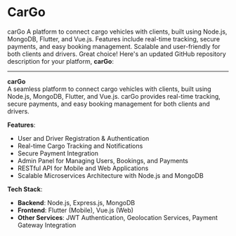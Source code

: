 # CarGo
carGo A platform to connect cargo vehicles with clients, built using Node.js, MongoDB, Flutter, and Vue.js. Features include real-time tracking, secure payments, and easy booking management. Scalable and user-friendly for both clients and drivers.
Great choice! Here's an updated GitHub repository description for your platform, **carGo**:

---

**carGo**  
A seamless platform to connect cargo vehicles with clients, built using Node.js, MongoDB, Flutter, and Vue.js. carGo provides real-time tracking, secure payments, and easy booking management for both clients and drivers.

**Features**:
- User and Driver Registration & Authentication
- Real-time Cargo Tracking and Notifications
- Secure Payment Integration
- Admin Panel for Managing Users, Bookings, and Payments
- RESTful API for Mobile and Web Applications
- Scalable Microservices Architecture with Node.js and MongoDB

**Tech Stack**:
- **Backend**: Node.js, Express.js, MongoDB
- **Frontend**: Flutter (Mobile), Vue.js (Web)
- **Other Services**: JWT Authentication, Geolocation Services, Payment Gateway Integration

